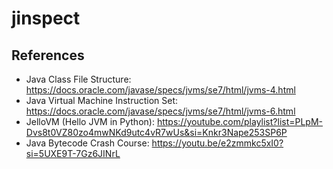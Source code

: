 # jinspect  


## References
* Java Class File Structure: https://docs.oracle.com/javase/specs/jvms/se7/html/jvms-4.html
* Java Virtual Machine Instruction Set: https://docs.oracle.com/javase/specs/jvms/se7/html/jvms-6.html
* JelloVM (Hello JVM in Python): https://youtube.com/playlist?list=PLpM-Dvs8t0VZ80zo4mwNKd9utc4vR7wUs&si=Knkr3Nape253SP6P
* Java Bytecode Crash Course: https://youtu.be/e2zmmkc5xI0?si=5UXE9T-7Gz6JINrL

